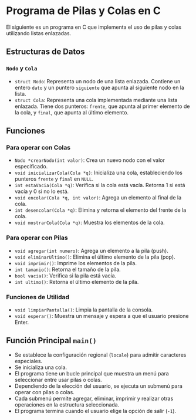 # Programa de Pilas y Colas en C

El siguiente es un programa en C que implementa el uso de pilas y colas utilizando listas enlazadas.

## Estructuras de Datos

### `Nodo` y `Cola`

- `struct Nodo`: Representa un nodo de una lista enlazada. Contiene un entero `dato` y un puntero `siguiente` que apunta al siguiente nodo en la lista.
- `struct Cola`: Representa una cola implementada mediante una lista enlazada. Tiene dos punteros: `frente`, que apunta al primer elemento de la cola, y `final`, que apunta al último elemento.

## Funciones

### Para operar con Colas

- `Nodo *crearNodo(int valor)`: Crea un nuevo nodo con el valor especificado.
- `void inicializarCola(Cola *q)`: Inicializa una cola, estableciendo los punteros `frente` y `final` en `NULL`.
- `int estaVacia(Cola *q)`: Verifica si la cola está vacía. Retorna 1 si está vacía y 0 si no lo está.
- `void encolar(Cola *q, int valor)`: Agrega un elemento al final de la cola.
- `int desencolar(Cola *q)`: Elimina y retorna el elemento del frente de la cola.
- `void mostrarCola(Cola *q)`: Muestra los elementos de la cola.

### Para operar con Pilas

- `void agregar(int numero)`: Agrega un elemento a la pila (push).
- `void eliminarUltimo()`: Elimina el último elemento de la pila (pop).
- `void imprimir()`: Imprime los elementos de la pila.
- `int tamanio()`: Retorna el tamaño de la pila.
- `bool vacia()`: Verifica si la pila está vacía.
- `int ultimo()`: Retorna el último elemento de la pila.

### Funciones de Utilidad

- `void limpiarPantalla()`: Limpia la pantalla de la consola.
- `void esperar()`: Muestra un mensaje y espera a que el usuario presione Enter.

## Función Principal `main()`

- Se establece la configuración regional (`locale`) para admitir caracteres especiales.
- Se inicializa una cola.
- El programa tiene un bucle principal que muestra un menú para seleccionar entre usar pilas o colas.
- Dependiendo de la elección del usuario, se ejecuta un submenú para operar con pilas o colas.
- Cada submenú permite agregar, eliminar, imprimir y realizar otras operaciones en la estructura seleccionada.
- El programa termina cuando el usuario elige la opción de salir (`-1`).
